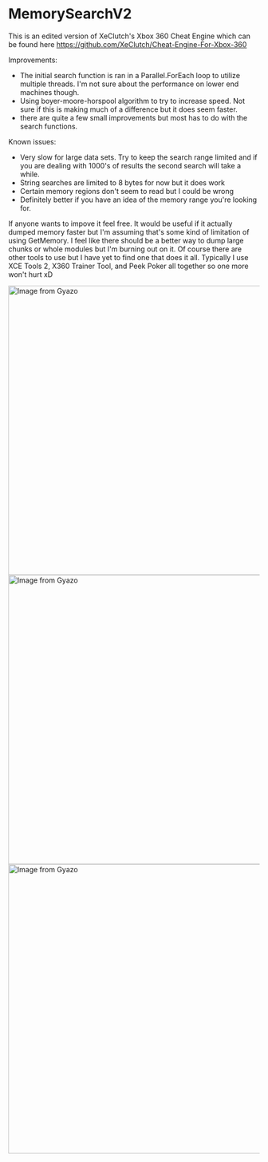 # MemorySearchV2

This is an edited version of XeClutch's Xbox 360 Cheat Engine which can be found here https://github.com/XeClutch/Cheat-Engine-For-Xbox-360

Improvements:
* The initial search function is ran in a Parallel.ForEach loop to utilize multiple threads. I'm not sure about the performance on lower end machines though.
* Using boyer-moore-horspool algorithm to try to increase speed. Not sure if this is making much of a difference but it does seem faster.
* there are quite a few small improvements but most has to do with the search functions.

  
Known issues:
* Very slow for large data sets. Try to keep the search range limited and if you are dealing with 1000's of results the second search will take a while.
* String searches are limited to 8 bytes for now but it does work
* Certain memory regions don't seem to read but I could be wrong
* Definitely better if you have an idea of the memory range you're looking for.

If anyone wants to impove it feel free. It would be useful if it actually dumped memory faster but I'm assuming that's some kind of limitation of using GetMemory. I feel like there should be a better way to dump large chunks or whole modules but I'm burning out on it. Of course there are other tools to use but I have yet to find one that does it all. Typically I use XCE Tools 2, X360 Trainer Tool, and Peek Poker all together so one more won't hurt xD

<a href="https://gyazo.com/80ce96c9f6e956701bd9395555866a4b"><img src="https://i.gyazo.com/80ce96c9f6e956701bd9395555866a4b.png" alt="Image from Gyazo" width="580"/></a>
<a href="https://gyazo.com/a2cfd468fa1c394dbdda9dfbe7102c9e"><img src="https://i.gyazo.com/a2cfd468fa1c394dbdda9dfbe7102c9e.png" alt="Image from Gyazo" width="580"/></a>
<a href="https://gyazo.com/00d55dda530d3e5bd7eefdff392f44c6"><img src="https://i.gyazo.com/00d55dda530d3e5bd7eefdff392f44c6.png" alt="Image from Gyazo" width="580"/></a>
